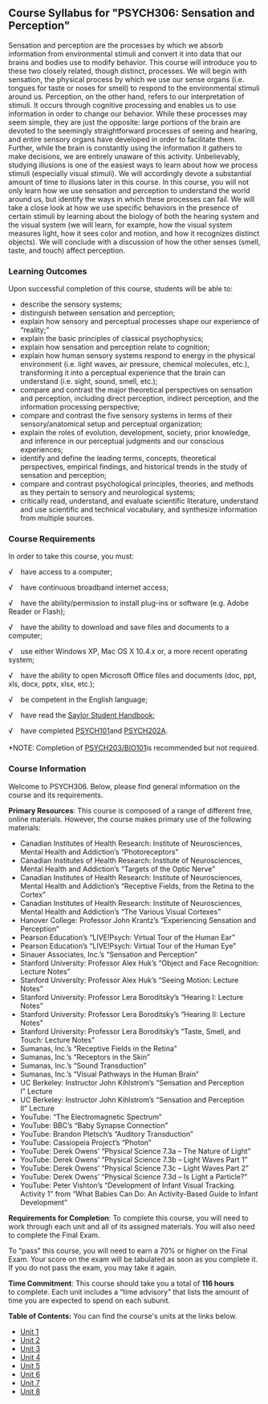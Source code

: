 Course Syllabus for "PSYCH306: Sensation and Perception"
--------------------------------------------------------

Sensation and perception are the processes by which we absorb
information from environmental stimuli and convert it into data that our
brains and bodies use to modify behavior. This course will introduce you
to these two closely related, though distinct, processes. We will begin
with sensation, the physical process by which we use our sense organs
(i.e. tongues for taste or noses for smell) to respond to the
environmental stimuli around us. Perception, on the other hand, refers
to our interpretation of stimuli. It occurs through cognitive processing
and enables us to use information in order to change our behavior. While
these processes may seem simple, they are just the opposite: large
portions of the brain are devoted to the seemingly straightforward
processes of seeing and hearing, and entire sensory organs have
developed in order to facilitate them. Further, while the brain is
constantly using the information it gathers to make decisions, we are
entirely unaware of this activity. Unbelievably, studying illusions is
one of the easiest ways to learn about how we process stimuli
(especially visual stimuli). We will accordingly devote a substantial
amount of time to illusions later in this course. In this course, you
will not only learn how we use sensation and perception to understand
the world around us, but identify the ways in which these processes can
fail. We will take a close look at how we use specific behaviors in the
presence of certain stimuli by learning about the biology of both the
hearing system and the visual system (we will learn, for example, how
the visual system measures light, how it sees color and motion, and how
it recognizes distinct objects). We will conclude with a discussion of
how the other senses (smell, taste, and touch) affect perception.

### Learning Outcomes

Upon successful completion of this course, students will be able to:  
  

-   describe the sensory systems;
-   distinguish between sensation and perception;
-   explain how sensory and perceptual processes shape our experience of
    “reality;”
-   explain the basic principles of classical psychophysics;
-   explain how sensation and perception relate to cognition;
-   explain how human sensory systems respond to energy in the physical
    environment (i.e. light waves, air pressure, chemical molecules,
    etc.), transforming it into a perceptual experience that the brain
    can understand (i.e. sight, sound, smell, etc.);
-   compare and contrast the major theoretical perspectives on sensation
    and perception, including direct perception, indirect perception,
    and the information processing perspective;
-   compare and contrast the five sensory systems in terms of their
    sensory/anatomical setup and perceptual organization;
-   explain the roles of evolution, development, society, prior
    knowledge, and inference in our perceptual judgments and our
    conscious experiences;
-   identify and define the leading terms, concepts, theoretical
    perspectives, empirical findings, and historical trends in the study
    of sensation and perception;
-   compare and contrast psychological principles, theories, and methods
    as they pertain to sensory and neurological systems;
-   critically read, understand, and evaluate scientific literature,
    understand and use scientific and technical vocabulary, and
    synthesize information from multiple sources.

### Course Requirements

In order to take this course, you must:  
  
 √    have access to a computer;  
  
 √    have continuous broadband internet access;  
  
 √    have the ability/permission to install plug-ins or software (e.g.
Adobe Reader or Flash);  
  
 √    have the ability to download and save files and documents to a
computer;  
  
 √    use either Windows XP, Mac OS X 10.4.x or, a more recent operating
system;  
  
 √    have the ability to open Microsoft Office files and documents
(doc, ppt, xls, docx, pptx, xlsx, etc.);  
  
 √    be competent in the English language;  
  
 √    have read the [Saylor Student
Handbook](http://www.saylor.org/site/wp-content/uploads/2012/05/Saylor-StudentHandbook.pdf);  
  
 √    have completed
[PSYCH101](http://www.saylor.org/courses/psych101/)and
[PSYCH202A](http://www.saylor.org/courses/psych202a/).  
    
 \*NOTE: Completion of
[PSYCH203/BIO101](http://www.saylor.org/courses/psych203/)is recommended
but not required.

### Course Information

Welcome to PSYCH306. Below, please find general information on the
course and its requirements.

**Primary Resources**: This course is composed of a range of different
free, online materials. However, the course makes primary use of the
following materials:

-   <span dir="LTR">Canadian Institutes of Health Research: Institute of
    Neurosciences, Mental Health and Addiction’s “Photoreceptors”</span>
-   <span dir="LTR">Canadian Institutes of Health Research: Institute of
    Neurosciences, Mental Health and Addiction’s “Targets of the Optic
    Nerve</span>”
-   <span dir="LTR">Canadian Institutes of Health Research: Institute of
    Neurosciences, Mental Health and Addiction’s “Receptive Fields, from
    the Retina to the Cortex”</span>
-   <span dir="LTR">Canadian Institutes of Health Research: Institute of
    Neurosciences, Mental Health and Addiction’s “The Various Visual
    Cortexes”</span>
-   <span dir="LTR">Hanover College: Professor John Krantz’s
    “Experiencing Sensation and Perception”</span>
-   <span dir="LTR">Pearson Education’s “LIVE!Psych: Virtual Tour of the
    Human Ear”</span>
-   <span dir="LTR">Pearson Education’s “LIVE!Psych: Virtual Tour of the
    Human Eye”</span>
-   <span dir="LTR">Sinauer Associates, Inc.’s “Sensation and
    Perception”</span>
-   <span dir="LTR">Stanford University: Professor Alex Huk’s “Object
    and Face Recognition: Lecture Notes”</span>
-   <span dir="LTR">Stanford University: Professor Alex Huk’s “Seeing
    Motion: Lecture Notes”</span>
-   <span dir="LTR">Stanford University: Professor Lera Boroditsky’s
    “Hearing I: Lecture Notes”</span>
-   <span dir="LTR">Stanford University: Professor Lera Boroditsky’s
    “Hearing II: Lecture Notes”</span>
-   <span dir="LTR">Stanford University: Professor Lera Boroditsky’s
    “Taste, Smell, and Touch: Lecture Notes”</span>
-   <span dir="LTR">Sumanas, Inc.’s “Receptive Fields in the
    Retina”</span>
-   <span dir="LTR">Sumanas, Inc.’s “Receptors in the Skin”</span>
-   <span dir="LTR">Sumanas, Inc.’s “Sound Transduction”</span>
-   <span dir="LTR">Sumanas, Inc.’s “Visual Pathways in the Human
    Brain”</span>
-   <span dir="LTR">UC Berkeley: Instructor John Kihlstrom’s “Sensation
    and Perception I” Lecture</span>
-   <span dir="LTR">UC Berkeley: Instructor John Kihlstrom’s “Sensation
    and Perception II” Lecture</span>
-   <span dir="LTR">YouTube: “The Electromagnetic Spectrum”</span>
-   <span dir="LTR">YouTube: </span>BBC’s “Baby Synapse Connection”
-   <span dir="LTR">YouTube: Brandon Pletsch’s “Auditory
    Transduction”</span>
-   <span dir="LTR">YouTube: Cassiopeia Project’s “Photon”</span>
-   <span dir="LTR">YouTube: Derek Owens’ “Physical Science 7.3a – The
    Nature of Light”</span>
-   <span dir="LTR">YouTube: Derek Owens’ “Physical Science 7.3b – Light
    Waves Part 1”</span>
-   <span dir="LTR">YouTube: Derek Owens’ “Physical Science 7.3c – Light
    Waves Part 2”</span>
-   <span dir="LTR">YouTube: Derek Owens’ “Physical Science 7.3d – Is
    Light a Particle?”</span>
-   <span dir="LTR">YouTube: Peter Vishton’s </span>“Development of
    Infant Visual Tracking. Activity 1” from “What Babies Can Do: An
    Activity-Based Guide to Infant Development”

**Requirements for Completion**: To complete this course, you will need
to work through each unit and all of its assigned materials. You will
also need to complete the Final Exam.

To “pass” this course, you will need to earn a 70% or higher on the
Final Exam. Your score on the exam will be tabulated as soon as you
complete it. If you do not pass the exam, you may take it again.

**Time Commitment**: This course should take you a total of **116
hours** to complete. Each unit includes a “time advisory” that lists the
amount of time you are expected to spend on each subunit.

**Table of Contents:** You can find the course's units at the links below.

- [Unit 1](https://legacy.saylor.org/psych306/Unit01/)
- [Unit 2](https://legacy.saylor.org/psych306/Unit02/)
- [Unit 3](https://legacy.saylor.org/psych306/Unit03/)
- [Unit 4](https://legacy.saylor.org/psych306/Unit04/)
- [Unit 5](https://legacy.saylor.org/psych306/Unit05/)
- [Unit 6](https://legacy.saylor.org/psych306/Unit06/)
- [Unit 7](https://legacy.saylor.org/psych306/Unit07/)
- [Unit 8](https://legacy.saylor.org/psych306/Unit08/)
